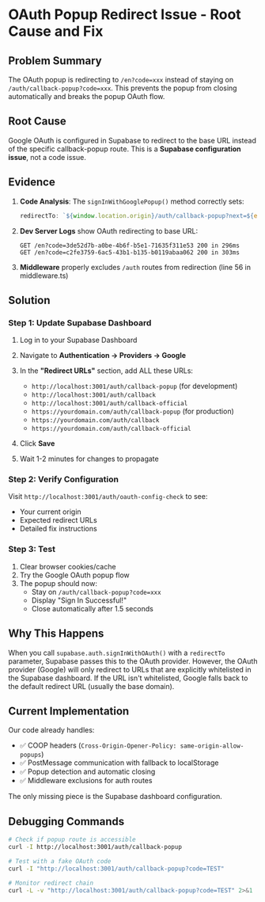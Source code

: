 # OAuth Popup Redirect Issue - Root Cause and Fix

## Problem Summary

The OAuth popup is redirecting to `/en?code=xxx` instead of staying on `/auth/callback-popup?code=xxx`. This prevents the popup from closing automatically and breaks the popup OAuth flow.

## Root Cause

Google OAuth is configured in Supabase to redirect to the base URL instead of the specific callback-popup route. This is a **Supabase configuration issue**, not a code issue.

## Evidence

1. **Code Analysis**: The `signInWithGooglePopup()` method correctly sets:
   ```typescript
   redirectTo: `${window.location.origin}/auth/callback-popup?next=${encodeURIComponent(currentPath)}`
   ```

2. **Dev Server Logs** show OAuth redirecting to base URL:
   ```
   GET /en?code=3de52d7b-a0be-4b6f-b5e1-71635f311e53 200 in 296ms
   GET /en?code=c2fe3759-6ac5-43b1-b135-b0119abaa062 200 in 303ms
   ```

3. **Middleware** properly excludes `/auth` routes from redirection (line 56 in middleware.ts)

## Solution

### Step 1: Update Supabase Dashboard

1. Log in to your Supabase Dashboard
2. Navigate to **Authentication → Providers → Google**
3. In the **"Redirect URLs"** section, add ALL these URLs:
   - `http://localhost:3001/auth/callback-popup` (for development)
   - `http://localhost:3001/auth/callback`
   - `http://localhost:3001/auth/callback-official`
   - `https://yourdomain.com/auth/callback-popup` (for production)
   - `https://yourdomain.com/auth/callback`
   - `https://yourdomain.com/auth/callback-official`

4. Click **Save**
5. Wait 1-2 minutes for changes to propagate

### Step 2: Verify Configuration

Visit `http://localhost:3001/auth/oauth-config-check` to see:
- Your current origin
- Expected redirect URLs
- Detailed fix instructions

### Step 3: Test

1. Clear browser cookies/cache
2. Try the Google OAuth popup flow
3. The popup should now:
   - Stay on `/auth/callback-popup?code=xxx`
   - Display "Sign In Successful!"
   - Close automatically after 1.5 seconds

## Why This Happens

When you call `supabase.auth.signInWithOAuth()` with a `redirectTo` parameter, Supabase passes this to the OAuth provider. However, the OAuth provider (Google) will only redirect to URLs that are explicitly whitelisted in the Supabase dashboard. If the URL isn't whitelisted, Google falls back to the default redirect URL (usually the base domain).

## Current Implementation

Our code already handles:
- ✅ COOP headers (`Cross-Origin-Opener-Policy: same-origin-allow-popups`)
- ✅ PostMessage communication with fallback to localStorage
- ✅ Popup detection and automatic closing
- ✅ Middleware exclusions for auth routes

The only missing piece is the Supabase dashboard configuration.

## Debugging Commands

```bash
# Check if popup route is accessible
curl -I http://localhost:3001/auth/callback-popup

# Test with a fake OAuth code
curl -I "http://localhost:3001/auth/callback-popup?code=TEST"

# Monitor redirect chain
curl -L -v "http://localhost:3001/auth/callback-popup?code=TEST" 2>&1 | grep -i location
```